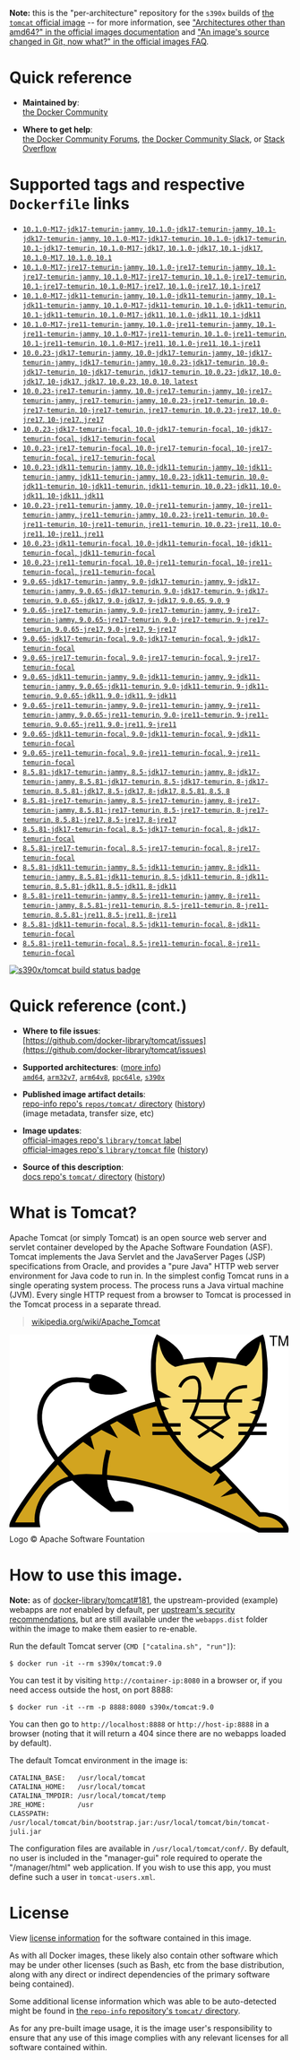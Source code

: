 <!--

********************************************************************************

WARNING:

    DO NOT EDIT "tomcat/README.md"

    IT IS AUTO-GENERATED

    (from the other files in "tomcat/" combined with a set of templates)

********************************************************************************

-->

**Note:** this is the "per-architecture" repository for the `s390x` builds of [the `tomcat` official image](https://hub.docker.com/_/tomcat) -- for more information, see ["Architectures other than amd64?" in the official images documentation](https://github.com/docker-library/official-images#architectures-other-than-amd64) and ["An image's source changed in Git, now what?" in the official images FAQ](https://github.com/docker-library/faq#an-images-source-changed-in-git-now-what).

# Quick reference

-	**Maintained by**:  
	[the Docker Community](https://github.com/docker-library/tomcat)

-	**Where to get help**:  
	[the Docker Community Forums](https://forums.docker.com/), [the Docker Community Slack](https://dockr.ly/slack), or [Stack Overflow](https://stackoverflow.com/search?tab=newest&q=docker)

# Supported tags and respective `Dockerfile` links

-	[`10.1.0-M17-jdk17-temurin-jammy`, `10.1.0-jdk17-temurin-jammy`, `10.1-jdk17-temurin-jammy`, `10.1.0-M17-jdk17-temurin`, `10.1.0-jdk17-temurin`, `10.1-jdk17-temurin`, `10.1.0-M17-jdk17`, `10.1.0-jdk17`, `10.1-jdk17`, `10.1.0-M17`, `10.1.0`, `10.1`](https://github.com/docker-library/tomcat/blob/be77ba3410933594589a61415d302686ab9798cb/10.1/jdk17/temurin-jammy/Dockerfile)
-	[`10.1.0-M17-jre17-temurin-jammy`, `10.1.0-jre17-temurin-jammy`, `10.1-jre17-temurin-jammy`, `10.1.0-M17-jre17-temurin`, `10.1.0-jre17-temurin`, `10.1-jre17-temurin`, `10.1.0-M17-jre17`, `10.1.0-jre17`, `10.1-jre17`](https://github.com/docker-library/tomcat/blob/be77ba3410933594589a61415d302686ab9798cb/10.1/jre17/temurin-jammy/Dockerfile)
-	[`10.1.0-M17-jdk11-temurin-jammy`, `10.1.0-jdk11-temurin-jammy`, `10.1-jdk11-temurin-jammy`, `10.1.0-M17-jdk11-temurin`, `10.1.0-jdk11-temurin`, `10.1-jdk11-temurin`, `10.1.0-M17-jdk11`, `10.1.0-jdk11`, `10.1-jdk11`](https://github.com/docker-library/tomcat/blob/be77ba3410933594589a61415d302686ab9798cb/10.1/jdk11/temurin-jammy/Dockerfile)
-	[`10.1.0-M17-jre11-temurin-jammy`, `10.1.0-jre11-temurin-jammy`, `10.1-jre11-temurin-jammy`, `10.1.0-M17-jre11-temurin`, `10.1.0-jre11-temurin`, `10.1-jre11-temurin`, `10.1.0-M17-jre11`, `10.1.0-jre11`, `10.1-jre11`](https://github.com/docker-library/tomcat/blob/be77ba3410933594589a61415d302686ab9798cb/10.1/jre11/temurin-jammy/Dockerfile)
-	[`10.0.23-jdk17-temurin-jammy`, `10.0-jdk17-temurin-jammy`, `10-jdk17-temurin-jammy`, `jdk17-temurin-jammy`, `10.0.23-jdk17-temurin`, `10.0-jdk17-temurin`, `10-jdk17-temurin`, `jdk17-temurin`, `10.0.23-jdk17`, `10.0-jdk17`, `10-jdk17`, `jdk17`, `10.0.23`, `10.0`, `10`, `latest`](https://github.com/docker-library/tomcat/blob/2ae46bb6ec09c7d5f7558f013fd1ca878e8bc8d3/10.0/jdk17/temurin-jammy/Dockerfile)
-	[`10.0.23-jre17-temurin-jammy`, `10.0-jre17-temurin-jammy`, `10-jre17-temurin-jammy`, `jre17-temurin-jammy`, `10.0.23-jre17-temurin`, `10.0-jre17-temurin`, `10-jre17-temurin`, `jre17-temurin`, `10.0.23-jre17`, `10.0-jre17`, `10-jre17`, `jre17`](https://github.com/docker-library/tomcat/blob/2ae46bb6ec09c7d5f7558f013fd1ca878e8bc8d3/10.0/jre17/temurin-jammy/Dockerfile)
-	[`10.0.23-jdk17-temurin-focal`, `10.0-jdk17-temurin-focal`, `10-jdk17-temurin-focal`, `jdk17-temurin-focal`](https://github.com/docker-library/tomcat/blob/2ae46bb6ec09c7d5f7558f013fd1ca878e8bc8d3/10.0/jdk17/temurin-focal/Dockerfile)
-	[`10.0.23-jre17-temurin-focal`, `10.0-jre17-temurin-focal`, `10-jre17-temurin-focal`, `jre17-temurin-focal`](https://github.com/docker-library/tomcat/blob/2ae46bb6ec09c7d5f7558f013fd1ca878e8bc8d3/10.0/jre17/temurin-focal/Dockerfile)
-	[`10.0.23-jdk11-temurin-jammy`, `10.0-jdk11-temurin-jammy`, `10-jdk11-temurin-jammy`, `jdk11-temurin-jammy`, `10.0.23-jdk11-temurin`, `10.0-jdk11-temurin`, `10-jdk11-temurin`, `jdk11-temurin`, `10.0.23-jdk11`, `10.0-jdk11`, `10-jdk11`, `jdk11`](https://github.com/docker-library/tomcat/blob/2ae46bb6ec09c7d5f7558f013fd1ca878e8bc8d3/10.0/jdk11/temurin-jammy/Dockerfile)
-	[`10.0.23-jre11-temurin-jammy`, `10.0-jre11-temurin-jammy`, `10-jre11-temurin-jammy`, `jre11-temurin-jammy`, `10.0.23-jre11-temurin`, `10.0-jre11-temurin`, `10-jre11-temurin`, `jre11-temurin`, `10.0.23-jre11`, `10.0-jre11`, `10-jre11`, `jre11`](https://github.com/docker-library/tomcat/blob/2ae46bb6ec09c7d5f7558f013fd1ca878e8bc8d3/10.0/jre11/temurin-jammy/Dockerfile)
-	[`10.0.23-jdk11-temurin-focal`, `10.0-jdk11-temurin-focal`, `10-jdk11-temurin-focal`, `jdk11-temurin-focal`](https://github.com/docker-library/tomcat/blob/2ae46bb6ec09c7d5f7558f013fd1ca878e8bc8d3/10.0/jdk11/temurin-focal/Dockerfile)
-	[`10.0.23-jre11-temurin-focal`, `10.0-jre11-temurin-focal`, `10-jre11-temurin-focal`, `jre11-temurin-focal`](https://github.com/docker-library/tomcat/blob/2ae46bb6ec09c7d5f7558f013fd1ca878e8bc8d3/10.0/jre11/temurin-focal/Dockerfile)
-	[`9.0.65-jdk17-temurin-jammy`, `9.0-jdk17-temurin-jammy`, `9-jdk17-temurin-jammy`, `9.0.65-jdk17-temurin`, `9.0-jdk17-temurin`, `9-jdk17-temurin`, `9.0.65-jdk17`, `9.0-jdk17`, `9-jdk17`, `9.0.65`, `9.0`, `9`](https://github.com/docker-library/tomcat/blob/5c460f60cc7491c21815944b5405cd522e925997/9.0/jdk17/temurin-jammy/Dockerfile)
-	[`9.0.65-jre17-temurin-jammy`, `9.0-jre17-temurin-jammy`, `9-jre17-temurin-jammy`, `9.0.65-jre17-temurin`, `9.0-jre17-temurin`, `9-jre17-temurin`, `9.0.65-jre17`, `9.0-jre17`, `9-jre17`](https://github.com/docker-library/tomcat/blob/5c460f60cc7491c21815944b5405cd522e925997/9.0/jre17/temurin-jammy/Dockerfile)
-	[`9.0.65-jdk17-temurin-focal`, `9.0-jdk17-temurin-focal`, `9-jdk17-temurin-focal`](https://github.com/docker-library/tomcat/blob/5c460f60cc7491c21815944b5405cd522e925997/9.0/jdk17/temurin-focal/Dockerfile)
-	[`9.0.65-jre17-temurin-focal`, `9.0-jre17-temurin-focal`, `9-jre17-temurin-focal`](https://github.com/docker-library/tomcat/blob/5c460f60cc7491c21815944b5405cd522e925997/9.0/jre17/temurin-focal/Dockerfile)
-	[`9.0.65-jdk11-temurin-jammy`, `9.0-jdk11-temurin-jammy`, `9-jdk11-temurin-jammy`, `9.0.65-jdk11-temurin`, `9.0-jdk11-temurin`, `9-jdk11-temurin`, `9.0.65-jdk11`, `9.0-jdk11`, `9-jdk11`](https://github.com/docker-library/tomcat/blob/5c460f60cc7491c21815944b5405cd522e925997/9.0/jdk11/temurin-jammy/Dockerfile)
-	[`9.0.65-jre11-temurin-jammy`, `9.0-jre11-temurin-jammy`, `9-jre11-temurin-jammy`, `9.0.65-jre11-temurin`, `9.0-jre11-temurin`, `9-jre11-temurin`, `9.0.65-jre11`, `9.0-jre11`, `9-jre11`](https://github.com/docker-library/tomcat/blob/5c460f60cc7491c21815944b5405cd522e925997/9.0/jre11/temurin-jammy/Dockerfile)
-	[`9.0.65-jdk11-temurin-focal`, `9.0-jdk11-temurin-focal`, `9-jdk11-temurin-focal`](https://github.com/docker-library/tomcat/blob/5c460f60cc7491c21815944b5405cd522e925997/9.0/jdk11/temurin-focal/Dockerfile)
-	[`9.0.65-jre11-temurin-focal`, `9.0-jre11-temurin-focal`, `9-jre11-temurin-focal`](https://github.com/docker-library/tomcat/blob/5c460f60cc7491c21815944b5405cd522e925997/9.0/jre11/temurin-focal/Dockerfile)
-	[`8.5.81-jdk17-temurin-jammy`, `8.5-jdk17-temurin-jammy`, `8-jdk17-temurin-jammy`, `8.5.81-jdk17-temurin`, `8.5-jdk17-temurin`, `8-jdk17-temurin`, `8.5.81-jdk17`, `8.5-jdk17`, `8-jdk17`, `8.5.81`, `8.5`, `8`](https://github.com/docker-library/tomcat/blob/16c8038d964a10702bf00b337d00399d6e962475/8.5/jdk17/temurin-jammy/Dockerfile)
-	[`8.5.81-jre17-temurin-jammy`, `8.5-jre17-temurin-jammy`, `8-jre17-temurin-jammy`, `8.5.81-jre17-temurin`, `8.5-jre17-temurin`, `8-jre17-temurin`, `8.5.81-jre17`, `8.5-jre17`, `8-jre17`](https://github.com/docker-library/tomcat/blob/989632e026e7554a580ed1452d1ee4460c78e3be/8.5/jre17/temurin-jammy/Dockerfile)
-	[`8.5.81-jdk17-temurin-focal`, `8.5-jdk17-temurin-focal`, `8-jdk17-temurin-focal`](https://github.com/docker-library/tomcat/blob/16c8038d964a10702bf00b337d00399d6e962475/8.5/jdk17/temurin-focal/Dockerfile)
-	[`8.5.81-jre17-temurin-focal`, `8.5-jre17-temurin-focal`, `8-jre17-temurin-focal`](https://github.com/docker-library/tomcat/blob/204a156c364fbcee02209cbdd41134797ef17172/8.5/jre17/temurin-focal/Dockerfile)
-	[`8.5.81-jdk11-temurin-jammy`, `8.5-jdk11-temurin-jammy`, `8-jdk11-temurin-jammy`, `8.5.81-jdk11-temurin`, `8.5-jdk11-temurin`, `8-jdk11-temurin`, `8.5.81-jdk11`, `8.5-jdk11`, `8-jdk11`](https://github.com/docker-library/tomcat/blob/16c8038d964a10702bf00b337d00399d6e962475/8.5/jdk11/temurin-jammy/Dockerfile)
-	[`8.5.81-jre11-temurin-jammy`, `8.5-jre11-temurin-jammy`, `8-jre11-temurin-jammy`, `8.5.81-jre11-temurin`, `8.5-jre11-temurin`, `8-jre11-temurin`, `8.5.81-jre11`, `8.5-jre11`, `8-jre11`](https://github.com/docker-library/tomcat/blob/989632e026e7554a580ed1452d1ee4460c78e3be/8.5/jre11/temurin-jammy/Dockerfile)
-	[`8.5.81-jdk11-temurin-focal`, `8.5-jdk11-temurin-focal`, `8-jdk11-temurin-focal`](https://github.com/docker-library/tomcat/blob/16c8038d964a10702bf00b337d00399d6e962475/8.5/jdk11/temurin-focal/Dockerfile)
-	[`8.5.81-jre11-temurin-focal`, `8.5-jre11-temurin-focal`, `8-jre11-temurin-focal`](https://github.com/docker-library/tomcat/blob/204a156c364fbcee02209cbdd41134797ef17172/8.5/jre11/temurin-focal/Dockerfile)

[![s390x/tomcat build status badge](https://img.shields.io/jenkins/s/https/doi-janky.infosiftr.net/job/multiarch/job/s390x/job/tomcat.svg?label=s390x/tomcat%20%20build%20job)](https://doi-janky.infosiftr.net/job/multiarch/job/s390x/job/tomcat/)

# Quick reference (cont.)

-	**Where to file issues**:  
	[https://github.com/docker-library/tomcat/issues](https://github.com/docker-library/tomcat/issues)

-	**Supported architectures**: ([more info](https://github.com/docker-library/official-images#architectures-other-than-amd64))  
	[`amd64`](https://hub.docker.com/r/amd64/tomcat/), [`arm32v7`](https://hub.docker.com/r/arm32v7/tomcat/), [`arm64v8`](https://hub.docker.com/r/arm64v8/tomcat/), [`ppc64le`](https://hub.docker.com/r/ppc64le/tomcat/), [`s390x`](https://hub.docker.com/r/s390x/tomcat/)

-	**Published image artifact details**:  
	[repo-info repo's `repos/tomcat/` directory](https://github.com/docker-library/repo-info/blob/master/repos/tomcat) ([history](https://github.com/docker-library/repo-info/commits/master/repos/tomcat))  
	(image metadata, transfer size, etc)

-	**Image updates**:  
	[official-images repo's `library/tomcat` label](https://github.com/docker-library/official-images/issues?q=label%3Alibrary%2Ftomcat)  
	[official-images repo's `library/tomcat` file](https://github.com/docker-library/official-images/blob/master/library/tomcat) ([history](https://github.com/docker-library/official-images/commits/master/library/tomcat))

-	**Source of this description**:  
	[docs repo's `tomcat/` directory](https://github.com/docker-library/docs/tree/master/tomcat) ([history](https://github.com/docker-library/docs/commits/master/tomcat))

# What is Tomcat?

Apache Tomcat (or simply Tomcat) is an open source web server and servlet container developed by the Apache Software Foundation (ASF). Tomcat implements the Java Servlet and the JavaServer Pages (JSP) specifications from Oracle, and provides a "pure Java" HTTP web server environment for Java code to run in. In the simplest config Tomcat runs in a single operating system process. The process runs a Java virtual machine (JVM). Every single HTTP request from a browser to Tomcat is processed in the Tomcat process in a separate thread.

> [wikipedia.org/wiki/Apache_Tomcat](https://en.wikipedia.org/wiki/Apache_Tomcat)

![logo](https://raw.githubusercontent.com/docker-library/docs/8e31eb93a02d504d0cfe1da435aa31b377fc627d/tomcat/logo.png)Logo &copy; Apache Software Fountation

# How to use this image.

**Note:** as of [docker-library/tomcat#181](https://github.com/docker-library/tomcat/pull/181), the upstream-provided (example) webapps are *not* enabled by default, per [upstream's security recommendations](https://tomcat.apache.org/tomcat-9.0-doc/security-howto.html#Default_web_applications), but are still available under the `webapps.dist` folder within the image to make them easier to re-enable.

Run the default Tomcat server (`CMD ["catalina.sh", "run"]`):

```console
$ docker run -it --rm s390x/tomcat:9.0
```

You can test it by visiting `http://container-ip:8080` in a browser or, if you need access outside the host, on port 8888:

```console
$ docker run -it --rm -p 8888:8080 s390x/tomcat:9.0
```

You can then go to `http://localhost:8888` or `http://host-ip:8888` in a browser (noting that it will return a 404 since there are no webapps loaded by default).

The default Tomcat environment in the image is:

	CATALINA_BASE:   /usr/local/tomcat
	CATALINA_HOME:   /usr/local/tomcat
	CATALINA_TMPDIR: /usr/local/tomcat/temp
	JRE_HOME:        /usr
	CLASSPATH:       /usr/local/tomcat/bin/bootstrap.jar:/usr/local/tomcat/bin/tomcat-juli.jar

The configuration files are available in `/usr/local/tomcat/conf/`. By default, no user is included in the "manager-gui" role required to operate the "/manager/html" web application. If you wish to use this app, you must define such a user in `tomcat-users.xml`.

# License

View [license information](https://www.apache.org/licenses/LICENSE-2.0) for the software contained in this image.

As with all Docker images, these likely also contain other software which may be under other licenses (such as Bash, etc from the base distribution, along with any direct or indirect dependencies of the primary software being contained).

Some additional license information which was able to be auto-detected might be found in [the `repo-info` repository's `tomcat/` directory](https://github.com/docker-library/repo-info/tree/master/repos/tomcat).

As for any pre-built image usage, it is the image user's responsibility to ensure that any use of this image complies with any relevant licenses for all software contained within.
